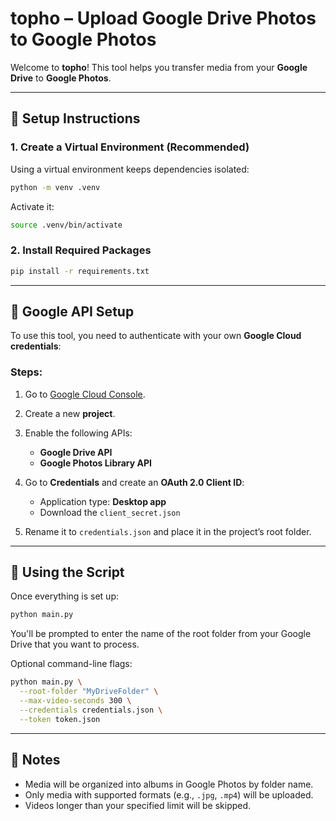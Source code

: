 
#  topho – Upload Google Drive Photos to Google Photos

Welcome to **topho**! This tool helps you transfer media from your **Google Drive** to **Google Photos**.

---

## 🚀 Setup Instructions

### 1. Create a Virtual Environment (Recommended)

Using a virtual environment keeps dependencies isolated:

```bash
python -m venv .venv
```

Activate it:

```bash
source .venv/bin/activate
```

### 2. Install Required Packages

```bash
pip install -r requirements.txt
```

---

## 🔐 Google API Setup

To use this tool, you need to authenticate with your own **Google Cloud credentials**:

### Steps:

1. Go to [Google Cloud Console](https://console.cloud.google.com/).
2. Create a new **project**.
3. Enable the following APIs:

   * **Google Drive API**
   * **Google Photos Library API**
4. Go to **Credentials** and create an **OAuth 2.0 Client ID**:

   * Application type: **Desktop app**
   * Download the `client_secret.json`
5. Rename it to `credentials.json` and place it in the project’s root folder.

---

## 📂 Using the Script

Once everything is set up:

```bash
python main.py
```

You'll be prompted to enter the name of the root folder from your Google Drive that you want to process.

Optional command-line flags:

```bash
python main.py \
  --root-folder "MyDriveFolder" \
  --max-video-seconds 300 \
  --credentials credentials.json \
  --token token.json
```

---

## 🧼 Notes

* Media will be organized into albums in Google Photos by folder name.
* Only media with supported formats (e.g., `.jpg`, `.mp4`) will be uploaded.
* Videos longer than your specified limit will be skipped.


